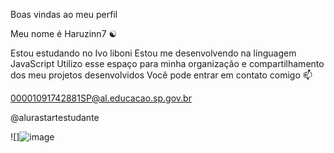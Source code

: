 Boas vindas ao meu perfil 

Meu nome é Haruzinn7 ☯



Estou estudando no Ivo liboni
Estou me desenvolvendo na linguagem JavaScript
Utilizo esse espaço para minha organização e compartilhamento dos meu projetos desenvolvidos
Você pode entrar em contato comigo 📫

00001091742881SP@al.educacao.sp.gov.br


@alurastartestudante

![]![image](https://github.com/user-attachments/assets/a93ba1a7-6b84-4a95-8655-2a8232804581)
